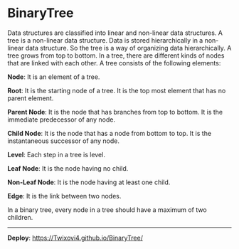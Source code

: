 # BinaryTree

Data structures are classified into linear and non-linear data structures. A tree is a non-linear data structure. Data is stored hierarchically in a non-linear data structure. So the tree is a way of organizing data hierarchically. A tree grows from top to bottom. In a tree, there are different kinds of nodes that are linked with each other. A tree consists of the following elements:

   **Node**: It is an element of a tree.

   **Root**: It is the starting node of a tree. It is the top most element that has no parent element.

   **Parent Node**: It is the node that has branches from top to bottom. It is the immediate predecessor of any node.

   **Child Node**: It is the node that has a node from bottom to top. It is the instantaneous successor of any node.

   **Level**: Each step in a tree is level.

   **Leaf Node**: It is the node having no child.

   **Non-Leaf Node**: It is the node having at least one child.

   **Edge**: It is the link between two nodes.


In a binary tree,  every node in a tree should have a maximum of two children. 

---

**Deploy**:
https://Twixovi4.github.io/BinaryTree/
